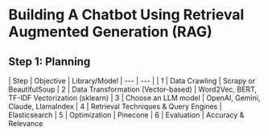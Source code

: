# Building A Chatbot Using Retrieval Augmented Generation (RAG)

## Step 1: Planning
| Step | Objective | Library/Model
| --- | --- |
| 1 | Data Crawling | Scrapy or BeautifulSoup
| 2 | Data Transformation (Vector-based) | Word2Vec, BERT, TF-IDF Vectorization (sklearn)
| 3 | Choose an LLM model | OpenAI, Gemini, Claude, LlamaIndex
| 4 | Retrieval Techniques & Query Engines | Elasticsearch
| 5 | Optimization | Pinecone
| 6 | Evaluation | Accuracy & Relevance

